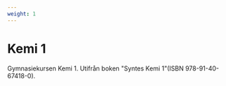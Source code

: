 ```yaml
---
weight: 1
---
```


# Kemi 1

Gymnasiekursen Kemi 1. Utifrån boken "Syntes Kemi 1"(ISBN 978-91-40-67418-0).